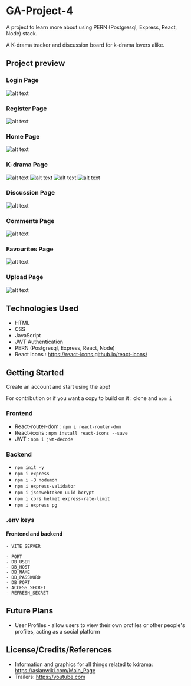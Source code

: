 # GA-Project-4

A project to learn more about using PERN (Postgresql, Express, React, Node) stack.

A K-drama tracker and discussion board for k-drama lovers alike.

## Project preview

### Login Page

![alt text](https://github.com/BryEmmanuel/GA-Project-4/blob/dev/Screenshots/LoginPage.png?raw=true)

### Register Page

![alt text](https://github.com/BryEmmanuel/GA-Project-4/blob/dev/Screenshots/RegisterPage.png?raw=true)

### Home Page

![alt text](https://github.com/BryEmmanuel/GA-Project-4/blob/dev/Screenshots/HomePage.png?raw=true)

### K-drama Page

![alt text](https://github.com/BryEmmanuel/GA-Project-4/blob/dev/Screenshots/Kdramapage_1.png?raw=true)
![alt text](https://github.com/BryEmmanuel/GA-Project-4/blob/dev/Screenshots/Kdramapage_2.png?raw=true)
![alt text](https://github.com/BryEmmanuel/GA-Project-4/blob/dev/Screenshots/Kdramapage_3.png?raw=true)
![alt text](https://github.com/BryEmmanuel/GA-Project-4/blob/dev/Screenshots/Kdramapage_4.png?raw=true)

### Discussion Page

![alt text](https://github.com/BryEmmanuel/GA-Project-4/blob/dev/Screenshots/DiscussionPage.png?raw=true)

### Comments Page

![alt text](https://github.com/BryEmmanuel/GA-Project-4/blob/dev/Screenshots/CommentsPage.png?raw=true)

### Favourites Page

![alt text](https://github.com/BryEmmanuel/GA-Project-4/blob/dev/Screenshots/FavouritesPage.png?raw=true)

### Upload Page

![alt text](https://github.com/BryEmmanuel/GA-Project-4/blob/dev/Screenshots/UploadPage.png?raw=true)

## Technologies Used

- HTML
- CSS
- JavaScript
- JWT Authentication
- PERN (Postgresql, Express, React, Node)
- React Icons : https://react-icons.github.io/react-icons/

## Getting Started

Create an account and start using the app!

For contribution or if you want a copy to build on it : clone and `npm i`

### Frontend

- React-router-dom : `npm i react-router-dom`
- React-icons : `npm install react-icons --save`
- JWT : `npm i jwt-decode`

### Backend

- `npm init -y`
- `npm i express`
- `npm i -D nodemon`
- `npm i express-validator`
- `npm i jsonwebtoken uuid bcrypt`
- `npm i cors helmet express-rate-limit`
- `npm i express pg`

### .env keys

#### Frontend and backend

```
- VITE_SERVER

- PORT
- DB_USER
- DB_HOST
- DB_NAME
- DB_PASSWORD
- DB_PORT
- ACCESS_SECRET
- REFRESH_SECRET
```

## Future Plans

- User Profiles - allow users to view their own profiles or other people's profiles, acting as a social platform

## License/Credits/References

- Information and graphics for all things related to kdrama: https://asianwiki.com/Main_Page
- Trailers: https://youtube.com
